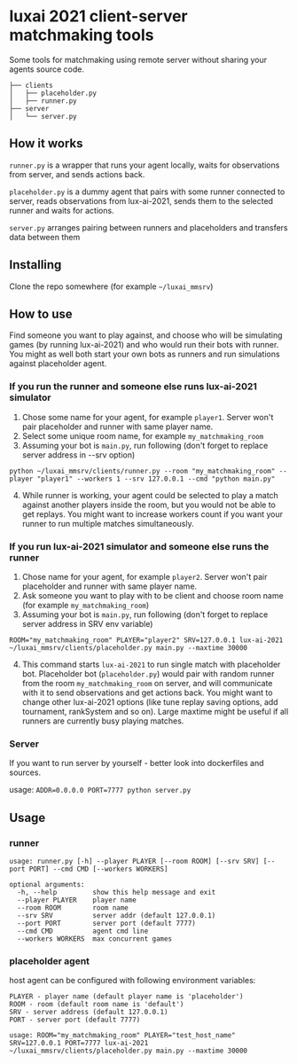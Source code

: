 # luxai 2021 client-server matchmaking tools

Some tools for matchmaking using remote server without sharing your agents source code.

```
├── clients
│   ├── placeholder.py
│   ├── runner.py
├── server
│   └── server.py
```

## How it works
`runner.py` is a wrapper that runs your agent locally, waits for observations from server, and sends actions back.

`placeholder.py` is a dummy agent that pairs with some runner connected to server, reads observations from lux-ai-2021, sends them to the selected runner and waits for actions.

`server.py` arranges pairing between runners and placeholders and transfers data between them

## Installing
Clone the repo somewhere (for example `~/luxai_mmsrv`)

## How to use
Find someone you want to play against, and choose who will be simulating games (by running lux-ai-2021) and who would run their bots with runner. 
You might as well both start your own bots as runners and run simulations against placeholder agent.

### If you run the runner and someone else runs lux-ai-2021 simulator
1. Chose some name for your agent, for example `player1`. Server won't pair placeholder and runner with same player name.
2. Select some unique room name, for example `my_matchmaking_room`
3. Assuming your bot is `main.py`, run following (don't forget to replace server address in --srv option)
```
python ~/luxai_mmsrv/clients/runner.py --room "my_matchmaking_room" --player "player1" --workers 1 --srv 127.0.0.1 --cmd "python main.py"
```
4. While runner is working, your agent could be selected to play a match against another players inside the room, but you would not be able to get replays. 
   You might want to increase workers count if you want your runner to run multiple matches simultaneously. 

### If you run lux-ai-2021 simulator and someone else runs the runner 
1. Chose name for your agent, for example `player2`. Server won't pair placeholder and runner with same player name.
2. Ask someone you want to play with to be client and choose room name (for example `my_matchmaking_room`)
3. Assuming your bot is `main.py`, run following (don't forget to replace server address in SRV env variable)
```
ROOM="my_matchmaking_room" PLAYER="player2" SRV=127.0.0.1 lux-ai-2021 ~/luxai_mmsrv/clients/placeholder.py main.py --maxtime 30000
```
4. This command starts `lux-ai-2021` to run single match with placeholder bot. 
   Placeholder bot (`placeholder.py`) would pair with random runner from the room `my_matchmaking_room` on server, and will communicate with it to send observations and get actions back. 
   You might want to change other lux-ai-2021 options (like tune replay saving options, add tournament, rankSystem and so on). 
   Large maxtime might be useful if all runners are currently busy playing matches.
   

### Server
If you want to run server by yourself - better look into dockerfiles and sources.

usage: `ADDR=0.0.0.0 PORT=7777 python server.py`




## Usage

### runner
```
usage: runner.py [-h] --player PLAYER [--room ROOM] [--srv SRV] [--port PORT] --cmd CMD [--workers WORKERS]

optional arguments:
  -h, --help         show this help message and exit
  --player PLAYER    player name
  --room ROOM        room name
  --srv SRV          server addr (default 127.0.0.1)
  --port PORT        server port (default 7777)
  --cmd CMD          agent cmd line
  --workers WORKERS  max concurrent games
```

### placeholder agent

host agent can be configured with following environment variables:
```
PLAYER - player name (default player name is 'placeholder')
ROOM - room (default room name is 'default')
SRV - server address (default 127.0.0.1)
PORT - server port (default 7777)

usage: ROOM="my_matchmaking_room" PLAYER="test_host_name" SRV=127.0.0.1 PORT=7777 lux-ai-2021 ~/luxai_mmsrv/clients/placeholder.py main.py --maxtime 30000 
```
